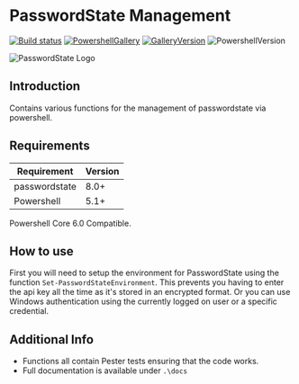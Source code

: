# PasswordState Management 

[![Build status](https://ci.appveyor.com/api/projects/status/uitb02g8iig9gbga?svg=true)](https://ci.appveyor.com/project/dnewsholme/passwordstate-management)
[![PowershellGallery](https://img.shields.io/powershellgallery/v/passwordstate-management.svg)](https://www.powershellgallery.com/packages/passwordstate-management)
[![GalleryVersion](https://img.shields.io/powershellgallery/dt/passwordstate-management.svg)](https://www.powershellgallery.com/packages/passwordstate-management)
![PowershellVersion](https://img.shields.io/powershellgallery/p/passwordstate-management.svg)

![PasswordState Logo](https://www.clickstudios.com.au/assets/images/laptop-v9.png)

## Introduction

Contains various functions for the management of passwordstate via powershell.

## Requirements

| Requirement   | Version |
|---------------|---------|
| passwordstate | 8.0+    |
| Powershell    | 5.1+    |

Powershell Core 6.0 Compatible.

## How to use

First you will need to setup the environment for PasswordState using the function `Set-PasswordStateEnvironment`. This prevents you having to enter the api key all the time as it's stored in an encrypted format. Or you can use Windows authentication using the currently logged on user or a specific credential.

## Additional Info

* Functions all contain Pester tests ensuring that the code works.
* Full documentation is available under `.\docs`
